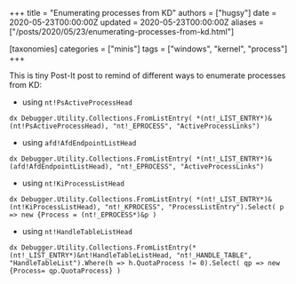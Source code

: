 +++
title = "Enumerating processes from KD"
authors = ["hugsy"]
date = 2020-05-23T00:00:00Z
updated = 2020-05-23T00:00:00Z
aliases = ["/posts/2020/05/23/enumerating-processes-from-kd.html"]

[taxonomies]
categories = ["minis"]
tags = ["windows", "kernel", "process"]
+++


This is tiny Post-It post to remind of different ways to enumerate processes from KD:

 - using `nt!PsActiveProcessHead`
```
dx Debugger.Utility.Collections.FromListEntry( *(nt!_LIST_ENTRY*)&(nt!PsActiveProcessHead), "nt!_EPROCESS", "ActiveProcessLinks")
```

 - using `afd!AfdEndpointListHead`
```
dx Debugger.Utility.Collections.FromListEntry( *(nt!_LIST_ENTRY*)&(afd!AfdEndpointListHead), "nt!_EPROCESS", "ActiveProcessLinks")
```

 - using `nt!KiProcessListHead`
```
dx Debugger.Utility.Collections.FromListEntry( *(nt!_LIST_ENTRY*)&(nt!KiProcessListHead), "nt!_KPROCESS", "ProcessListEntry").Select( p => new {Process = (nt!_EPROCESS*)&p )
```

 - using `nt!HandleTableListHead`
```
dx Debugger.Utility.Collections.FromListEntry(*(nt!_LIST_ENTRY*)&nt!HandleTableListHead, "nt!_HANDLE_TABLE", "HandleTableList").Where(h => h.QuotaProcess != 0).Select( qp => new {Process= qp.QuotaProcess} )
```

